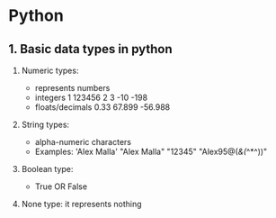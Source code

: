 # Python

## 1. Basic data types in python

1. Numeric types:
   - represents numbers
   - integers
        1
        123456
        2
        3
        -10
        -198
   - floats/decimals
        0.33
        67.899
        -56.988

2. String types:
   - alpha-numeric characters
   - Examples:
        'Alex Malla'
        "Alex Malla"
        "12345"
        "Alex95@(*&(*^*^))"


3. Boolean type:
    - True OR False


4. None type: it represents nothing

